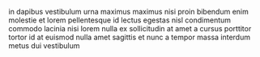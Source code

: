 in dapibus vestibulum urna maximus maximus nisi proin bibendum enim molestie et
lorem pellentesque id lectus egestas nisl condimentum commodo lacinia nisi
lorem nulla ex sollicitudin at amet a cursus porttitor tortor id at euismod
nulla amet sagittis et nunc a tempor massa interdum metus dui vestibulum